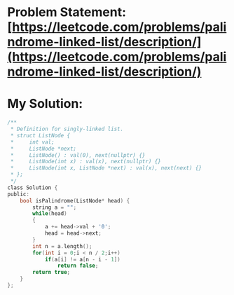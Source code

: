 # Problem Statement: [https://leetcode.com/problems/palindrome-linked-list/description/](https://leetcode.com/problems/palindrome-linked-list/description/)
# My Solution: 
```c
/**
 * Definition for singly-linked list.
 * struct ListNode {
 *     int val;
 *     ListNode *next;
 *     ListNode() : val(0), next(nullptr) {}
 *     ListNode(int x) : val(x), next(nullptr) {}
 *     ListNode(int x, ListNode *next) : val(x), next(next) {}
 * };
 */
class Solution {
public:
    bool isPalindrome(ListNode* head) {
        string a = "";
        while(head)
        {
            a += head->val + '0';
            head = head->next;
        }
        int n = a.length();
        for(int i = 0;i < n / 2;i++)
            if(a[i] != a[n - i - 1])
                return false;
        return true;
    }
};
```
